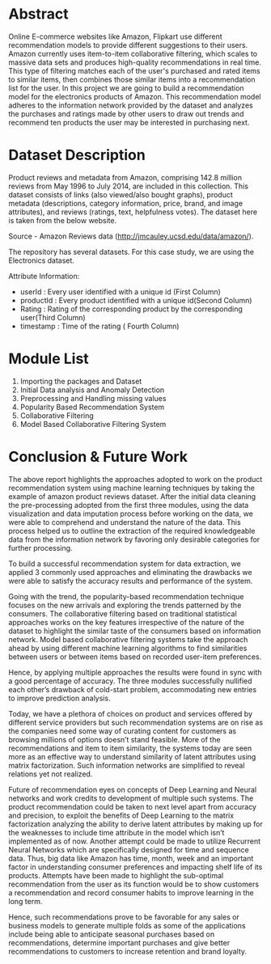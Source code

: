 # Abstract
Online E-commerce websites like Amazon, Flipkart use different recommendation
models to provide different suggestions to their users. Amazon currently uses
item-to-item collaborative filtering, which scales to massive data sets and produces
high-quality recommendations in real time. This type of filtering matches each of the
user's purchased and rated items to similar items, then combines those similar items
into a recommendation list for the user. In this project we are going to build a
recommendation model for the electronics products of Amazon. This recommendation
model adheres to the information network provided by the dataset and analyzes the
purchases and ratings made by other users to draw out trends and recommend ten
products the user may be interested in purchasing next.

# Dataset Description
Product reviews and metadata from Amazon, comprising 142.8 million reviews from May 1996
to July 2014, are included in this collection. This dataset consists of links (also viewed/also
bought graphs), product metadata (descriptions, category information, price, brand, and image
attributes), and reviews (ratings, text, helpfulness votes).
The dataset here is taken from the below website.
    
Source - Amazon Reviews data (http://jmcauley.ucsd.edu/data/amazon/).
    
The repository has several datasets. For this case study, we are using the Electronics dataset.
     
Attribute Information:
- userId : Every user identified with a unique id (First Column)
- productId : Every product identified with a unique id(Second Column)
- Rating : Rating of the corresponding product by the corresponding user(Third Column)
- timestamp : Time of the rating ( Fourth Column)

# Module List
1. Importing the packages and Dataset
2. Initial Data analysis and Anomaly Detection
3. Preprocessing and Handling missing values
4. Popularity Based Recommendation System
5. Collaborative Filtering
6. Model Based Collaborative Filtering System

# Conclusion & Future Work
The above report highlights the approaches adopted to work on the product recommendation
system using machine learning techniques by taking the example of amazon product reviews
dataset. After the initial data cleaning the pre-processing adopted from the first three modules,
using the data visualization and data imputation process before working on the data, we were
able to comprehend and understand the nature of the data. This process helped us to outline the
extraction of the required knowledgeable data from the information network by favoring only
desirable categories for further processing.
    
To build a successful recommendation system for data extraction, we applied 3 commonly used
approaches and eliminating the drawbacks we were able to satisfy the accuracy results and
performance of the system.
    
Going with the trend, the popularity-based recommendation technique focuses on the new
arrivals and exploring the trends patterned by the consumers. The collaborative filtering based on
traditional statistical approaches works on the key features irrespective of the nature of the
dataset to highlight the similar taste of the consumers based on information network. Model
based collaborative filtering systems take the approach ahead by using different machine
learning algorithms to find similarities between users or between items based on recorded
user-item preferences.
    
Hence, by applying multiple approaches the results were found in sync with a good percentage of
accuracy. The three modules successfully nullified each other’s drawback of cold-start problem,
accommodating new entries to improve prediction analysis.
    
Today, we have a plethora of choices on product and services offered by different service
providers but such recommendation systems are on rise as the companies need some way of
curating content for customers as browsing millions of options doesn’t stand feasible. More of
the recommendations and item to item similarity, the systems today are seen more as an effective
way to understand similarity of latent attributes using matrix factorization. Such information
networks are simplified to reveal relations yet not realized.
    
Future of recommendation eyes on concepts of Deep Learning and Neural networks and work
credits to development of multiple such systems. The product recommendation could be taken to
next level apart from accuracy and precision, to exploit the benefits of Deep Learning to the
matrix factorization analyzing the ability to derive latent attributes by making up for the
weaknesses to include time attribute in the model which isn’t implemented as of now.
Another attempt could be made to utilize Recurrent Neural Networks which are specifically
designed for time and sequence data. Thus, big data like Amazon has time, month, week and an
important factor in understanding consumer preferences and impacting shelf life of its products.
Attempts have been made to highlight the sub-optimal recommendation from the user as its
function would be to show customers a recommendation and record consumer habits to improve
learning in the long term.
    
Hence, such recommendations prove to be favorable for any sales or business models to generate
multiple folds as some of the applications include being able to anticipate seasonal purchases
based on recommendations, determine important purchases and give better recommendations to
customers to increase retention and brand loyalty.
